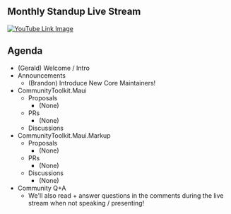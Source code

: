 ## Monthly Standup Live Stream

[![YouTube Link Image](https://github.com/CommunityToolkit/Maui/assets/13558917/f1dfdd02-ccf9-4c9c-b24a-e49ff0dd800c)](https://www.youtube.com/watch?v=yx3pW0GZOTY)



## Agenda

- (Gerald) Welcome / Intro
- Announcements
  - (Brandon) Introduce New Core Maintainers!
- CommunityToolkit.Maui
  - Proposals
    - (None)
  - PRs
    - (None)
  - Discussions
- CommunityToolkit.Maui.Markup
  - Proposals
    - (None)
  - PRs
    - (None)
  - Discussions
    - (None)
- Community Q+A
  - We'll also read + answer questions in the comments during the live stream when not speaking / presenting!
